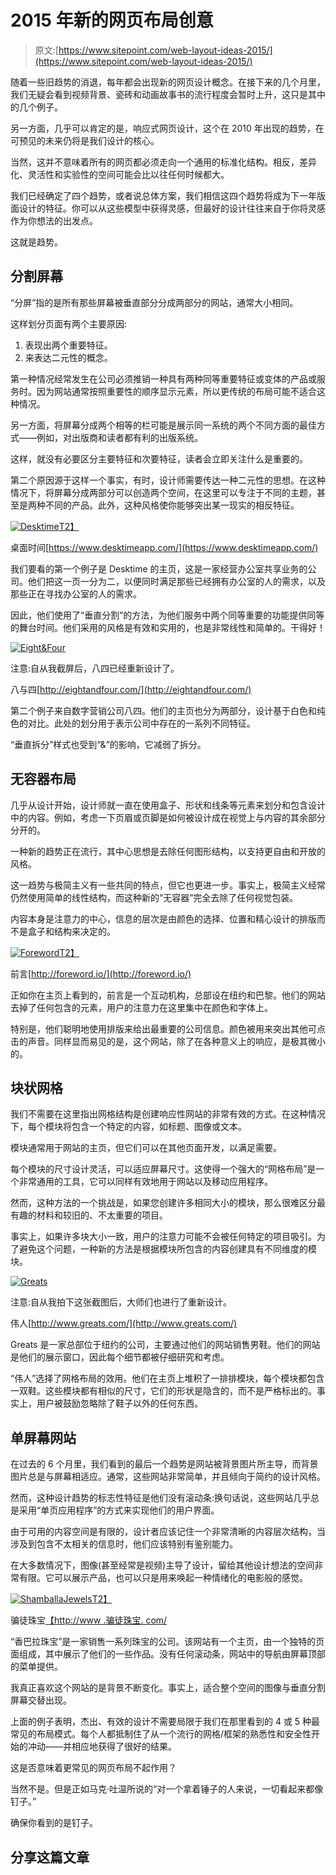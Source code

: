 # 2015 年新的网页布局创意

> 原文:[https://www.sitepoint.com/web-layout-ideas-2015/](https://www.sitepoint.com/web-layout-ideas-2015/)

随着一些旧趋势的消退，每年都会出现新的网页设计概念。在接下来的几个月里，我们无疑会看到视频背景、瓷砖和动画故事书的流行程度会暂时上升，这只是其中的几个例子。

另一方面，几乎可以肯定的是，响应式网页设计，这个在 2010 年出现的趋势，在可预见的未来仍将是我们设计的核心。

当然，这并不意味着所有的网页都必须走向一个通用的标准化结构。相反，差异化、灵活性和实验性的空间可能会比以往任何时候都大。

我们已经确定了四个趋势，或者说总体方案，我们相信这四个趋势将成为下一年版面设计的特征。你可以从这些模型中获得灵感，但最好的设计往往来自于你将灵感作为你想法的出发点。

这就是趋势。

## 分割屏幕

“分屏”指的是所有那些屏幕被垂直部分分成两部分的网站，通常大小相同。

这样划分页面有两个主要原因:

1.  表现出两个重要特征。
2.  来表达二元性的概念。

第一种情况经常发生在公司必须推销一种具有两种同等重要特征或变体的产品或服务时。因为网站通常按照重要性的顺序显示元素，所以更传统的布局可能不适合这种情况。

另一方面，将屏幕分成两个相等的栏可能是展示同一系统的两个不同方面的最佳方式——例如，对出版商和读者都有利的出版系统。

这样，就没有必要区分主要特征和次要特征，读者会立即关注什么是重要的。

第二个原因源于这样一个事实，有时，设计师需要传达一种二元性的思想。在这种情况下，将屏幕分成两部分可以创造两个空间，在这里可以专注于不同的主题，甚至是两种不同的产品。此外，这种风格使你能够突出某一现实的相反特征。

[![Desktime](../Images/976b6da08a31946d27324214e6397c7b.png)T2】](https://www.desktimeapp.com/)

桌面时间[https://www.desktimeapp.com/](https://www.desktimeapp.com/)

我们要看的第一个例子是 Desktime 的主页，这是一家经营办公室共享业务的公司。他们把这一页一分为二，以便同时满足那些已经拥有办公室的人的需求，以及那些正在寻找办公室的人的需求。

因此，他们使用了“垂直分割”的方法，为他们服务中两个同等重要的功能提供同等的舞台时间。他们采用的风格是有效和实用的，也是非常线性和简单的。干得好！

[![Eight&Four](../Images/ad118d9c54d42513875a18180425b7b0.png)](http://eightandfour.com/)

注意:自从我截屏后，八四已经重新设计了。

八与四[http://eightandfour.com/](http://eightandfour.com/)

第二个例子来自数字营销公司八四。他们的主页也分为两部分，设计基于白色和纯色的对比。此处的划分用于表示公司中存在的一系列不同特征。

“垂直拆分”样式也受到“&”的影响，它减弱了拆分。

## 无容器布局

几乎从设计开始，设计师就一直在使用盒子、形状和线条等元素来划分和包含设计中的内容。例如，考虑一下页眉或页脚是如何被设计成在视觉上与内容的其余部分分开的。

一种新的趋势正在流行，其中心思想是去除任何图形结构，以支持更自由和开放的风格。

这一趋势与极简主义有一些共同的特点，但它也更进一步。事实上，极简主义经常仍然使用简单的线性结构，而这种新的“无容器”完全去除了任何视觉包装。

内容本身是注意力的中心，信息的层次是由颜色的选择、位置和精心设计的排版而不是盒子和结构来决定的。

[![Foreword](../Images/020c5f139a3da70fdbcd382f9f1c8f61.png)T2】](http://foreword.io/)

前言[http://foreword.io/](http://foreword.io/)

正如你在主页上看到的，前言是一个互动机构，总部设在纽约和巴黎。他们的网站去掉了任何包含的元素，用户的注意力在这里集中在颜色和字体上。

特别是，他们聪明地使用排版来给出最重要的公司信息。颜色被用来突出其他可点击的声音。同样显而易见的是，这个网站，除了在各种意义上的响应，是极其微小的。

## 块状网格

我们不需要在这里指出网格结构是创建响应性网站的非常有效的方式。在这种情况下，每个模块将包含一个特定的内容，如标题、图像或文本。

模块通常用于网站的主页，但它们可以在其他页面开发，以满足需要。

每个模块的尺寸设计灵活，可以适应屏幕尺寸。这使得一个强大的“网格布局”是一个非常通用的工具，它可以同样有效地用于网站以及移动应用程序。

然而，这种方法的一个挑战是，如果您创建许多相同大小的模块，那么很难区分最有趣的材料和较旧的、不太重要的项目。

事实上，如果许多块大小一致，用户的注意力可能不会被任何特定的项目吸引。为了避免这个问题，一种新的方法是根据模块所包含的内容创建具有不同维度的模块。

[![Greats](../Images/e905f8ae1919a43561a655ce863bd0d9.png)](http://www.greats.com/)

注意:自从我拍下这张截图后，大师们也进行了重新设计。

伟人[http://www.greats.com/](http://www.greats.com/)

Greats 是一家总部位于纽约的公司，主要通过他们的网站销售男鞋。他们的网站是他们的展示窗口，因此每个细节都被仔细研究和考虑。

“伟人”选择了网格布局的效用。他们在主页上堆积了一排排模块，每个模块都包含一双鞋。这些模块都有相似的尺寸，它们的形状是隐含的，而不是严格标出的。事实上，用户被鼓励忽略除了鞋子以外的任何东西。

## 单屏幕网站

在过去的 6 个月里，我们看到的最后一个趋势是网站被背景图片所主导，而背景图片总是与屏幕相适应。通常，这些网站非常简单，并且倾向于简约的设计风格。

然而，这种设计趋势的标志性特征是他们没有滚动条:换句话说，这些网站几乎总是采用“单页应用程序”的方式来实现他们的用户界面。

由于可用的内容空间是有限的，设计者应该记住一个非常清晰的内容层次结构，当涉及到包含不太相关的信息时，他们应该特别有鉴别能力。

在大多数情况下，图像(甚至经常是视频)主导了设计，留给其他设计想法的空间非常有限。它可以展示产品，也可以只是用来唤起一种情绪化的电影般的感觉。

[![ShamballaJewels](../Images/32a07471d2221863eef0153751f8fee8.png)T2】](http://www.shamballajewels.com/)

骗徒珠宝[【http://www .骗徒珠宝. com/](http://www.shamballajewels.com/)

“香巴拉珠宝”是一家销售一系列珠宝的公司。该网站有一个主页，由一个独特的页面组成，其中展示了他们的一些作品。没有任何滚动条，网站中的导航由屏幕顶部的菜单提供。

我真正喜欢这个网站的是背景不断变化。事实上，适合整个空间的图像与垂直分割屏幕交替出现。

上面的例子表明，杰出、有效的设计不需要局限于我们在那里看到的 4 或 5 种最常见的布局模式。每个人都抵制住了从一个流行的网格/框架的熟悉性和安全性开始的冲动——并相应地获得了很好的结果。

这是否意味着更常见的网页布局不起作用？

当然不是。但是正如马克·吐温所说的“对一个拿着锤子的人来说，一切看起来都像钉子。”

确保你看到的是钉子。

## 分享这篇文章